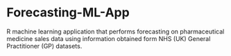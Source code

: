 # Forecasting-ML-App
R machine learning application that performs forecasting on pharmaceutical medicine sales data using information obtained form NHS (UK) General Practitioner (GP) datasets.
